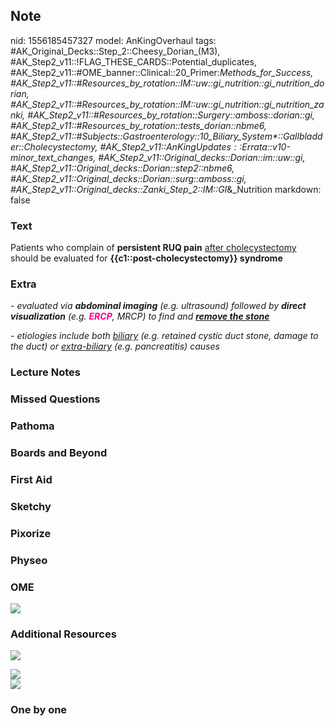 ## Note
nid: 1556185457327
model: AnKingOverhaul
tags: #AK_Original_Decks::Step_2::Cheesy_Dorian_(M3), #AK_Step2_v11::!FLAG_THESE_CARDS::Potential_duplicates, #AK_Step2_v11::#OME_banner::Clinical::20_Primer:_Methods_for_Success, #AK_Step2_v11::#Resources_by_rotation::IM::uw::gi_nutrition::gi_nutrition_dorian, #AK_Step2_v11::#Resources_by_rotation::IM::uw::gi_nutrition::gi_nutrition_zanki, #AK_Step2_v11::#Resources_by_rotation::Surgery::amboss::dorian::gi, #AK_Step2_v11::#Resources_by_rotation::tests_dorian::nbme6, #AK_Step2_v11::#Subjects::Gastroenterology::10_Biliary_System*::Gallbladder::Cholecystectomy, #AK_Step2_v11::$AnKingUpdates::$Errata::v10-minor_text_changes, #AK_Step2_v11::Original_decks::Dorian::im::uw::gi, #AK_Step2_v11::Original_decks::Dorian::step2::nbme6, #AK_Step2_v11::Original_decks::Dorian::surg::amboss::gi, #AK_Step2_v11::Original_decks::Zanki_Step_2::IM::GI_&_Nutrition
markdown: false

### Text
Patients who complain of <b>persistent RUQ pain</b> <u>after
cholecystectomy</u> should be evaluated for
<b>{{c1::post-cholecystectomy}} syndrome</b>

### Extra
<i>- evaluated via <b>abdominal imaging</b> (e.g. ultrasound)
followed by <b>direct</b> <b>visualization</b> (e.g. <font color=
"#FC0280"><b>ERCP</b></font>, MRCP) to find and <b><u>remove the
stone</u></b></i>
<div>
  <i>- etiologies include both <u>biliary</u> (e.g. retained cystic
  duct stone, damage to the duct) or <u>extra-biliary</u> (e.g.
  pancreatitis) causes</i>
</div>

### Lecture Notes


### Missed Questions


### Pathoma


### Boards and Beyond


### First Aid


### Sketchy


### Pixorize


### Physeo


### OME
<div class="ome-widget">
  <a href="https://onlinemeded.org/spa/surgery?ref=anki"><img src=
  "_OME_AnkiFlashcards_Topic_4.png"></a>
</div>

### Additional Resources
<i><img src="paste-3693435651358721.jpg" class="resizer"></i>
<div>
  <div>
    <i><img src="paste-879703791501313%20(1).jpg" class=
    "resizer"></i>
  </div>
  <div>
    <i><img src="paste-249653564014593.jpg" class="resizer"></i>
  </div>
</div>

### One by one

